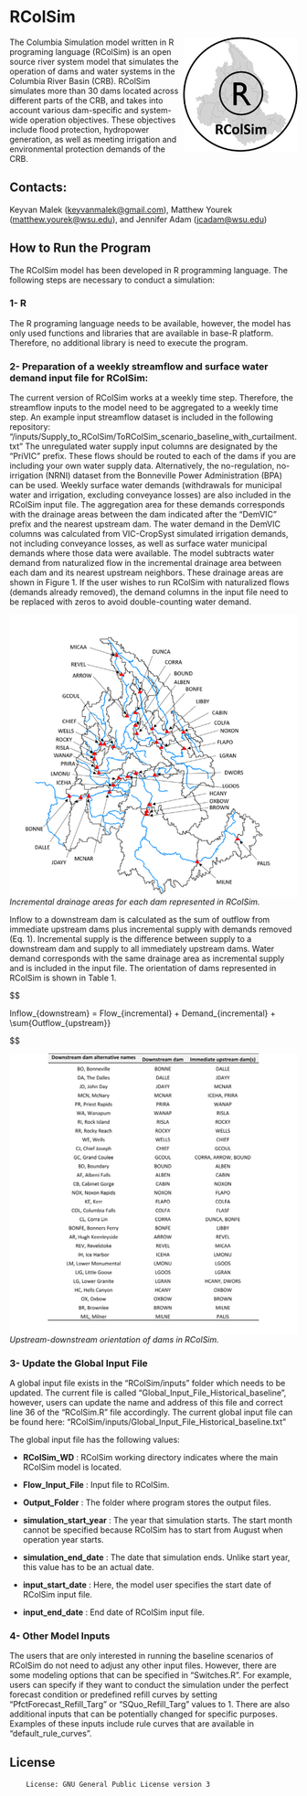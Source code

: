 ﻿# RColSim
 
<img style="float: right;" src="RColSim-logo.png" width="200">

The Columbia Simulation model written in R programing language (RColSim) is an open source river system model that simulates the operation of dams and water systems in the Columbia River Basin (CRB). RColSim simulates more than 30 dams located across different parts of the CRB, and takes into account various dam-specific and system-wide operation objectives. These objectives include flood protection, hydropower generation, as well as meeting irrigation and environmental protection demands of the CRB.

## Contacts: 
Keyvan Malek (keyvanmalek@gmail.com), Matthew Yourek (matthew.yourek@wsu.edu), and Jennifer Adam (jcadam@wsu.edu)


## How to Run the Program
The RColSim model has been developed in R programming language. The following steps are necessary to conduct a simulation:

### 1-	R 
The R programing language needs to be available, however, the model has only used functions and libraries that are available in base-R platform. Therefore, no additional library is need to execute the program.


### 2-	Preparation of a weekly streamflow and surface water demand input file for RColSim:
The current version of RColSim works at a weekly time step. Therefore, the streamflow inputs to the model need to be aggregated to a weekly time step. An example input streamflow dataset is included in the following repository:
“/inputs/Supply_to_RColSim/ToRColSim_scenario_baseline_with_curtailment.txt”
The unregulated water supply input columns are designated by the “PriVIC” prefix. These flows should be routed to each of the dams if you are including your own water supply data. Alternatively, the no-regulation, no-irrigation (NRNI) dataset from the Bonneville Power Administration (BPA) can be used.
Weekly surface water demands (withdrawals for municipal water and irrigation, excluding conveyance losses) are also included in the RColSim input file. The aggregation area for these demands corresponds with the drainage areas between the dam indicated after the “DemVIC” prefix and the nearest upstream dam. The water demand in the DemVIC columns was calculated from VIC-CropSyst simulated irrigation demands, not including conveyance losses, as well as surface water municipal demands where those data were available.  The model subtracts water demand from naturalized flow in the incremental drainage area between each dam and its nearest upstream neighbors. These drainage areas are shown in Figure 1. If the user wishes to run RColSim with naturalized flows (demands already removed), the demand columns in the input file need to be replaced with zeros to avoid double-counting water demand. 

<p align="center">

<img style="float: right;" src="JOSS-paper/RColSim_dams.png" width="700">

*Incremental drainage areas for each dam represented in RColSim.*

</p>

Inflow to a downstream dam is calculated as the sum of outflow from immediate upstream dams plus incremental supply with demands removed (Eq. 1). Incremental supply is the difference between supply to a downstream dam and supply to all immediately upstream dams. Water demand corresponds with the same drainage area as incremental supply and is included in the input file. The orientation of dams represented in RColSim is shown in Table 1.


$$

Inflow_{downstream} = Flow_{incremental} + Demand_{incremental} + \sum{Outflow_{upstream}}

$$

<p align="center">

<img style="float: right;" src="JOSS-paper/RColSim_Inflow_points.png" width="700">

*Upstream-downstream orientation of dams in RColSim.* 

</p>

### 3-	Update the Global Input File 
A global input file exists in the “RColSim/inputs” folder which needs to be updated. The current file is called “Global_Input_File_Historical_baseline”, however, users can update the name and address of this file and correct line 36 of the “RColSim.R” file accordingly. The current global input file can be found here: “RColSim/inputs/Global_Input_File_Historical_baseline.txt”

The global input file has the following values:

-	**RColSim_WD** : 
RColSim working directory indicates where the main RColSim model is located.
 
-	**Flow_Input_File** : 
Input file to RColSim.

-	**Output_Folder** : 
The folder where program stores the output files.

-	**simulation_start_year** : 
The year that simulation starts. The start month cannot be specified because RColSim has to start from August when operation year starts.

-	**simulation_end_date** : 
The date that simulation ends. Unlike start year, this value has to be an actual date.

-	**input_start_date** : 
Here, the model user specifies the start date of RColSim input file.

-	**input_end_date** : 
End date of RColSim input file.

### 4- Other Model Inputs
The users that are only interested in running the baseline scenarios of RColSim do not need to adjust any other input files. However, there are some modeling options that can be specified in “Switches.R”. For example, users can specify if they want to conduct the simulation under the perfect forecast condition or predefined refill curves by setting “PfctForecast_Refill_Targ” or “SQuo_Refill_Targ” values to 1. There are also additional inputs that can be potentially changed for specific purposes. Examples of these inputs include rule curves that are available in “default_rule_curves”. 


## License

```
	License: GNU General Public License version 3
	
	
```